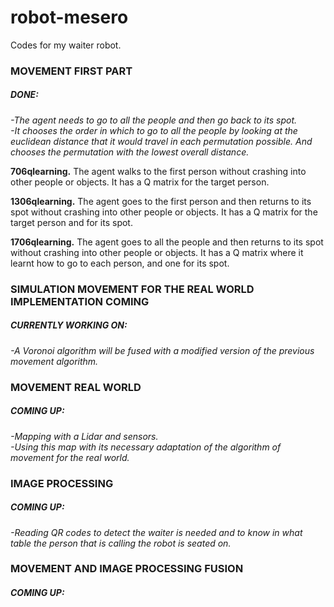 # robot-mesero
Codes for my waiter robot.

<h3>MOVEMENT FIRST PART</h3>

<h5>DONE:</h5> 
<em>-The agent needs to go to all the people and then go back to its spot. <br>
-It chooses the order in which to go to all the people by looking at the euclidean distance that it would travel in each permutation possible. And chooses the permutation with the lowest overall distance.</em>

<p><strong>706qlearning.</strong> The agent walks to the first person without crashing into other people or objects.
It has a Q matrix for the target person.<br>

<strong>1306qlearning.</strong> The agent goes to the first person and then returns to its spot without crashing into other 
people or objects.
It has a Q matrix for the target person and for its spot.<br>

<strong>1706qlearning.</strong> The agent goes to all the people and then returns to its spot without crashing into other 
people or objects.
It has a Q matrix where it learnt how to go to each person, and one for its spot.</p>

<h3>SIMULATION MOVEMENT FOR THE REAL WORLD IMPLEMENTATION COMING</h3>
<h5>CURRENTLY WORKING ON:</h5>
<em>-A Voronoi algorithm will be fused with a modified version of the previous movement algorithm.</em>

<h3>MOVEMENT REAL WORLD</h3>
<h5>COMING UP:</h5>
<em>-Mapping with a Lidar and sensors.<br>
-Using this map with its necessary adaptation of the algorithm of movement for the real world.</em>

<h3>IMAGE PROCESSING</h3>
<h5>COMING UP:</h5>
<em>-Reading QR codes to detect the waiter is needed and to know in what table the person that is calling the 
robot is seated on.</em>

<h3>MOVEMENT AND IMAGE PROCESSING FUSION</h3>
<h5>COMING UP:</h5>
<em> </em>



